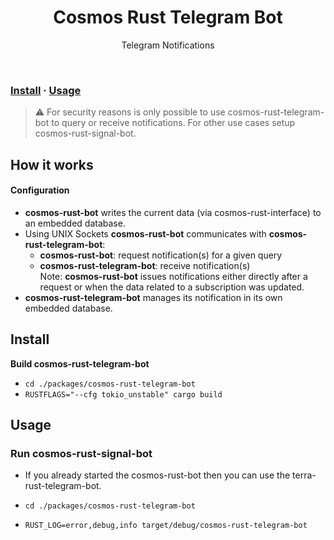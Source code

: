<div align="center">
  <h1>Cosmos Rust Telegram Bot</h1> 
  <p>Telegram Notifications</p> 

  </div>
<br/>

### [Install](#install) · [Usage](#usage)

> :warning: For security reasons is only possible to use cosmos-rust-telegram-bot to query or receive notifications. For other use cases setup cosmos-rust-signal-bot.
 
## How it works

#### Configuration

* **cosmos-rust-bot** writes the current data (via cosmos-rust-interface) to an embedded database.    
* Using UNIX Sockets **cosmos-rust-bot** communicates with **cosmos-rust-telegram-bot**:
  - **cosmos-rust-bot**: request notification(s) for a given query
  - **cosmos-rust-telegram-bot**: receive notification(s)   
Note: **cosmos-rust-bot** issues notifications either directly after a request or when the data related to a subscription was updated.
* **cosmos-rust-telegram-bot** manages its notification in its own embedded database.

## Install

**Build cosmos-rust-telegram-bot**

* `cd ./packages/cosmos-rust-telegram-bot`
* `RUSTFLAGS="--cfg tokio_unstable" cargo build`

## Usage

### Run cosmos-rust-signal-bot

* If you already started the cosmos-rust-bot then you can use the terra-rust-telegram-bot.

* `cd ./packages/cosmos-rust-telegram-bot`
* `RUST_LOG=error,debug,info target/debug/cosmos-rust-telegram-bot`
